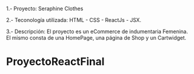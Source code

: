 1.- Proyecto: Seraphine Clothes

2.- Teconología utilizada: HTML - CSS - ReactJs - JSX.

3.- Descripción: El proyecto es un eCommerce de indumentaria Femenina. El mismo consta de una HomePage, una página de Shop y un Cartwidget.

# ProyectoReactFinal
